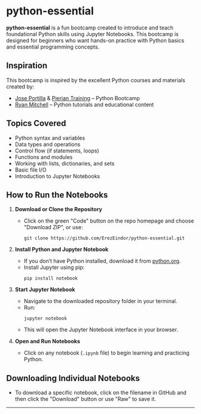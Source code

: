 # python-essential

**python-essential** is a fun bootcamp created to introduce and teach foundational Python skills using Jupyter Notebooks. This bootcamp is designed for beginners who want hands-on practice with Python basics and essential programming concepts.

## Inspiration

This bootcamp is inspired by the excellent Python courses and materials created by:
- [Jose Portilla](https://www.linkedin.com/in/jmportilla/) & [Pierian Training](https://pieriantraining.com/) – Python Bootcamp
- [Ryan Mitchell](https://www.linkedin.com/in/remitchell/) – Python tutorials and educational content

## Topics Covered

- Python syntax and variables
- Data types and operations
- Control flow (if statements, loops)
- Functions and modules
- Working with lists, dictionaries, and sets
- Basic file I/O
- Introduction to Jupyter Notebooks

## How to Run the Notebooks

1. **Download or Clone the Repository**
   - Click on the green "Code" button on the repo homepage and choose "Download ZIP", or use:
     ```
     git clone https://github.com/ErezEindor/python-essential.git
     ```
2. **Install Python and Jupyter Notebook**
   - If you don’t have Python installed, download it from [python.org](https://www.python.org/).
   - Install Jupyter using pip:
     ```
     pip install notebook
     ```
3. **Start Jupyter Notebook**
   - Navigate to the downloaded repository folder in your terminal.
   - Run:
     ```
     jupyter notebook
     ```
   - This will open the Jupyter Notebook interface in your browser.

4. **Open and Run Notebooks**
   - Click on any notebook (`.ipynb` file) to begin learning and practicing Python.

## Downloading Individual Notebooks

- To download a specific notebook, click on the filename in GitHub and then click the "Download" button or use "Raw" to save it.

---
